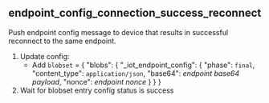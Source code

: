 
## endpoint_config_connection_success_reconnect

Push endpoint config message to device that results in successful reconnect to the same endpoint.

1. Update config:
    * Add `blobset` = { "blobs": { "_iot_endpoint_config": { "phase": `final`, "content_type": `application/json`, "base64": _endpoint base64 payload_, "nonce": _endpoint nonce_ } } }
1. Wait for blobset entry config status is success
